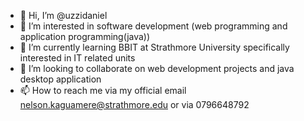 - 👋 Hi, I’m @uzzidaniel
- 👀 I’m interested in software development (web programming and application programming(java)) 
- 🌱 I’m currently learning BBIT at Strathmore University specifically interested in IT related units
- 💞️ I’m looking to collaborate on web development projects and java desktop application 
- 📫 How to reach me via my official email nelson.kaguamere@strathmore.edu or via 0796648792

<!---
uzzidaniel/uzzidaniel is a ✨ special ✨ repository because its `README.md` (this file) appears on your GitHub profile.
You can click the Preview link to take a look at your changes.
--->
